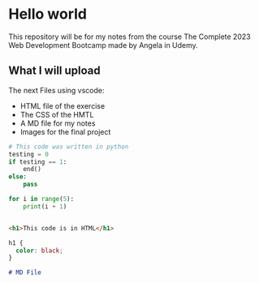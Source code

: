 # Hello world

This repository will be for my notes from the course The Complete 2023 Web Development Bootcamp made by Angela in Udemy.

## What I will upload

The next Files using vscode:

- HTML file of the exercise
- The CSS of the HMTL
- A MD file for my notes
- Images for the final project

```python
# This code was written in python
testing = 0
if testing == 1:
    end()
else:
    pass

for i in range(5):
    print(i + 1)



```

```html
<h1>This code is in HTML</h1>
```

```css
h1 {
  color: black;
}
```

```md
# MD File
```
